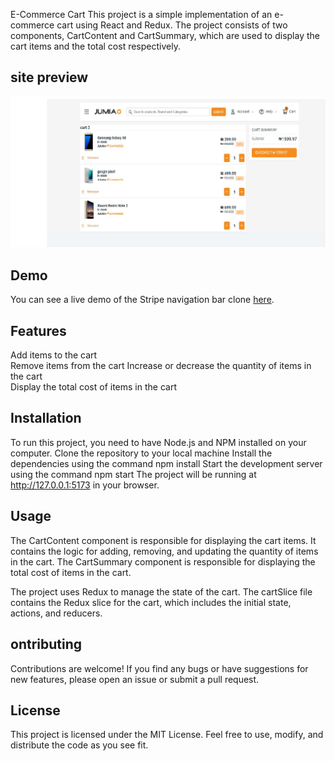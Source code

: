 E-Commerce Cart
This project is a simple implementation of an e-commerce cart using React and Redux. The project consists of two components, CartContent and CartSummary, which are used to display the cart items and the total cost respectively.

## site preview

![site preview](jumiaCartClone.jpg)


## Demo

You can see a live demo of the Stripe navigation bar clone [here](https://pascalproject-jumia-cart.netlify.app/).

## Features
Add items to the cart  <br/>
Remove items from the cart
Increase or decrease the quantity of items in the cart  <br/>
Display the total cost of items in the cart  <br/>

## Installation
To run this project, you need to have Node.js and NPM installed on your computer. 
Clone the repository to your local machine
Install the dependencies using the command npm install
Start the development server using the command npm start
The project will be running at http://127.0.0.1:5173 in your browser.

## Usage
The CartContent component is responsible for displaying the cart items. It contains the logic for adding, removing, and updating the quantity of items in the cart. The CartSummary component is responsible for displaying the total cost of items in the cart.

The project uses Redux to manage the state of the cart. The cartSlice file contains the Redux slice for the cart, which includes the initial state, actions, and reducers.

## ontributing
Contributions are welcome! If you find any bugs or have suggestions for new features, please open an issue or submit a pull request.

## License
This project is licensed under the MIT License. Feel free to use, modify, and distribute the code as you see fit.
